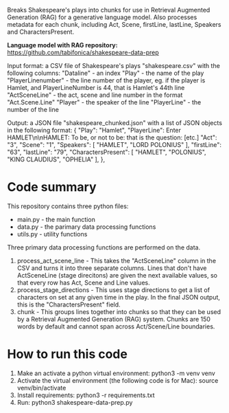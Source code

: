 Breaks Shakespeare's plays into chunks for use in Retrieval Augmented Generation (RAG)
for a generative language model.
Also processes metadata for each chunk,
including Act, Scene, firstLine, lastLine, Speakers and CharactersPresent.

**Language model with RAG repository:** https://github.com/tabifonica/shakespeare-data-prep

Input format: a CSV file of Shakespeare's plays "shakespeare.csv" with the following columns:
    "Dataline" - an index
    "Play" - the name of the play
    "PlayerLinenumber" - the line number of the player,
        eg. if the player is Hamlet, and PlayerLineNumber is 44, that is Hamlet's 44th line
    "ActSceneLine" - the act, scene and line number in the format "Act.Scene.Line"
    "Player" - the speaker of the line
    "PlayerLine" - the number of the line

Output: a JSON file "shakespeare_chunked.json" with a list of JSON objects in the following format:
    {
        "Play": "Hamlet",
        "PlayerLine": Enter HAMLET\n\nHAMLET: To be, or not to be: that is the question: [etc.]
        "Act": "3",
        "Scene": "1",
        "Speakers": [
            "HAMLET",
            "LORD POLONIUS"
        ],
        "firstLine": "63",
        "lastLine": "79",
        "CharactersPresent": [
            "HAMLET",
            "POLONIUS",
            "KING CLAUDIUS",
            "OPHELIA"
        ],
    },

# Code summary
This repository contains three python files:
- main.py - the main function
- data.py - the parimary data processing functions
- utils.py - utility functions

Three primary data processing functions are performed on the data.
1. process_act_scene_line - This takes the "ActSceneLine" column in the CSV and turns it into three separate columns.
                            Lines that don't have ActSceneLine (stage direcitons) are given the next available values,
                            so that every row has Act, Scene and Line values.
2. process_stage_directions - This uses stage directions to get a list of characters on set at any given time in the play.
                            In the final JSON output, this is the "CharactersPresent" field.
3. chunk - This groups lines together into chunks so that they can be used by a Retrieval Augmented Generation (RAG) system.
                            Chunks are 150 words by default and cannot span across Act/Scene/Line boundaries.

# How to run this code
1. Make an activate a python virtual environment: python3 -m venv venv
2. Activate the virtual environment (the following code is for Mac): source venv/bin/activate
3. Install requirements: python3 -r requirements.txt
4. Run: python3 shakespeare-data-prep.py
